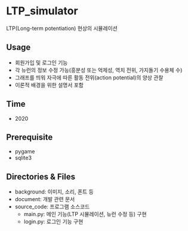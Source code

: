 # LTP_simulator
LTP(Long-term potentiation) 현상의 시뮬레이션

## Usage
* 회원가입 및 로그인 기능
* 각 뉴런의 정보 수정 가능(흥분성 또는 억제성, 역치 전위, 가지돌기 수용체 수)
* 그래프를 띄워 자극에 따른 활동 전위(action potential)의 양상 관찰
* 이론적 배경을 위한 설명서 포함

## Time
* 2020

## Prerequisite
* pygame
* sqlite3

## Directories & Files
* background: 이미지, 소리, 폰트 등
* document: 개발 관련 문서
* source_code: 프로그램 소스코드
  * main.py: 메인 기능(LTP 시뮬레이션, 뉴런 수정 등) 구현
  * login.py: 로그인 기능 구현
